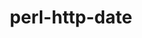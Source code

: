 ---
title: "perl-http-date"
layout: cache
categories: [package, v0.23.1]
meta: {"compilers": ["gcc@=11.4.0"], "num_specs": 1, "num_specs_by_stack": {"e4s": 1, "root": 1}, "oss": ["ubuntu22.04"], "platforms": ["linux"], "stacks": ["e4s", "root"], "targets": ["x86_64_v3"], "versions": ["6.06"]}
spec_details: [{"compiler": "gcc@=11.4.0", "hash": "kk5byqkgevvksqzvjrkeg4mkh5dpjcia", "os": "ubuntu22.04", "platform": "linux", "size": "-", "stacks": ["e4s", "root"], "tarball": "https://binaries.spack.io/v0.23.1/build_cache/linux-ubuntu22.04-x86_64_v3/gcc-11.4.0/perl-http-date-6.06/linux-ubuntu22.04-x86_64_v3-gcc-11.4.0-perl-http-date-6.06-kk5byqkgevvksqzvjrkeg4mkh5dpjcia.spack", "target": "x86_64_v3", "variants": ["build_system=perl"], "versions": ["6.06"]}]
---